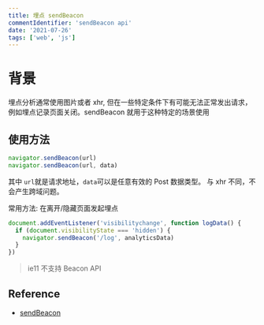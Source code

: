 ```yaml
---
title: 埋点 sendBeacon
commentIdentifier: 'sendBeacon api'
date: '2021-07-26'
tags: ['web', 'js']
---
```


# 背景

埋点分析通常使用图片或者 xhr, 但在一些特定条件下有可能无法正常发出请求，例如埋点记录页面关闭。sendBeacon 就用于这种特定的场景使用

## 使用方法

```javascript
navigator.sendBeacon(url)
navigator.sendBeacon(url, data)
```

其中 `url`就是请求地址，`data`可以是任意有效的 Post 数据类型。 与 xhr 不同，不会产生跨域问题。

常用方法: 在离开/隐藏页面发起埋点

```javascript
document.addEventListener('visibilitychange', function logData() {
  if (document.visibilityState === 'hidden') {
    navigator.sendBeacon('/log', analyticsData)
  }
})
```

> ie11 不支持 Beacon API

##

## Reference

- [sendBeacon](https://developer.mozilla.org/en-US/docs/Web/API/Navigator/sendBeacon#return_values)
